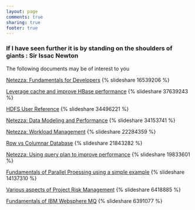 ```yaml
---
layout: page
comments: true
sharing: true
footer: true
---
```


<h3> If I have seen further it is by standing on the shoulders of giants : Sir Issac Newton </h3>

   
The following documents may be of interest to you

[Netezza: Fundamentals for Developers](http://www.slideshare.net/bijugs/netezza-fundamentals-for-developers)
{% slideshare 16539206 %}

[Leverage cache and improve HBase performance](http://www.slideshare.net/bijugs/h-base-performance)
{% slideshare 37639243 %}

[HDFS User Reference](http://www.slideshare.net/bijugs/hdfs-user-reference)
{% slideshare 34496221 %}

[Netezza: Data Modeling and Performance](http://www.slideshare.net/bijugs/nenug-apr14talkdata-modeling-for-netezza)
{% slideshare 34153741 %}

[Netezza: Workload Management](http://www.slideshare.net/bijugs/netezza-workload-management)
{% slideshare 22284359 %}

[Row vs Columnar Database](http://www.slideshare.net/bijugs/row-or-columnar-based-database)
{% slideshare 21843282 %}

[Netezza: Using query plan to improve performance](http://www.slideshare.net/bijugs/using-netezzaqueryplan)
{% slideshare 19833601 %}

[Fundamentals of Parallel Proessing using a simple example](http://www.slideshare.net/bijugs/concurrency-14137310)
{% slideshare 14137310 %}

[Various aspects of Project Risk Management](http://www.slideshare.net/bijugs/project-riskmanagement)
{% slideshare 6418885 %}

[Fundamentals of IBM Websphere MQ](http://www.slideshare.net/bijugs/mq-fundamentals)
{% slideshare 6391077 %}
